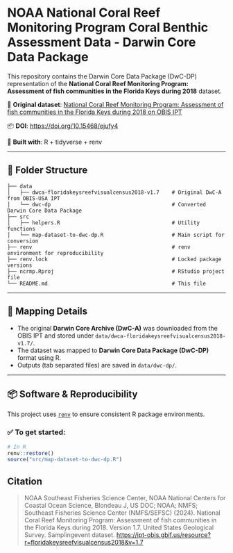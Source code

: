 #  NOAA National Coral Reef Monitoring Program Coral Benthic Assessment Data - Darwin Core Data Package

This repository contains the Darwin Core Data Package (DwC-DP) representation of the **National Coral Reef Monitoring Program: Assessment of fish communities in the Florida Keys during 2018** dataset.

🔗 **Original dataset**: [National Coral Reef Monitoring Program: Assessment of fish communities in the Florida Keys during 2018 on OBIS IPT](https://ipt-obis.gbif.us/resource?r=floridakeysreefvisualcensus2018)  

📦 **DOI**: https://doi.org/10.15468/ejufy4

🧰 **Built with**: R + tidyverse + renv

---

## 📁 Folder Structure

```
├── data
│   ├── dwca-floridakeysreefvisualcensus2018-v1.7    # Original DwC-A from OBIS-USA IPT
│   └── dwc-dp                                       # Converted Darwin Core Data Package
├── src
│   ├── helpers.R                                    # Utility functions
│   └── map-dataset-to-dwc-dp.R                      # Main script for conversion
├── renv                                             # renv environment for reproducibility
├── renv.lock                                        # Locked package versions
├── ncrmp.Rproj                                      # RStudio project file
└── README.md                                        # This file
```

---

## 🧪 Mapping Details

- The original **Darwin Core Archive (DwC-A)** was downloaded from the OBIS IPT and stored under `data/dwca-floridakeysreefvisualcensus2018-v1.7/`.
- The dataset was mapped to **Darwin Core Data Package (DwC-DP)** format using R.
- Outputs (tab separated files) are saved in `data/dwc-dp/`.

---

## 📦 Software & Reproducibility

This project uses [`renv`](https://rstudio.github.io/renv/) to ensure consistent R package environments.

### ✅ To get started:

```r
# In R
renv::restore()
source("src/map-dataset-to-dwc-dp.R")
```

## Citation

> NOAA Southeast Fisheries Science Center, NOAA National Centers for Coastal Ocean Science, Blondeau J, US DOC; NOAA; NMFS; Southeast Fisheries Science Center (NMFS/SEFSC) (2024). National Coral Reef Monitoring Program: Assessment of fish communities in the Florida Keys during 2018. Version 1.7. United States Geological Survey. Samplingevent dataset. https://ipt-obis.gbif.us/resource?r=floridakeysreefvisualcensus2018&v=1.7